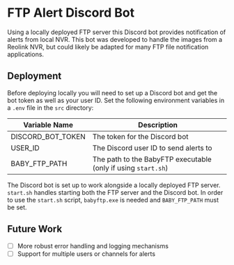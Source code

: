 # FTP Alert Discord Bot
Using a locally deployed FTP server this Discord bot provides notification of alerts from local NVR.
This bot was developed to handle the images from a Reolink NVR, but could likely be adapted for many 
FTP file notification applications. 

## Deployment
Before deploying locally you will need to set up a Discord bot and get the bot token as well as your user ID.
Set the following environment variables in a `.env` file in the `src` directory:

| Variable Name     | Description                                      |
|-------------------|--------------------------------------------------|
| DISCORD_BOT_TOKEN | The token for the Discord bot                    |
| USER_ID           | The Discord user ID to send alerts to            |
| BABY_FTP_PATH     | The path to the BabyFTP executable (only if using `start.sh`)               |

The Discord bot is set up to work alongside a locally deployed FTP server. 
`start.sh` handles starting both the FTP server and the Discord bot. In order to use the `start.sh` script, `babyftp.exe` is needed and `BABY_FTP_PATH` must be set. 

## Future Work
- [ ] More robust error handling and logging mechanisms
- [ ] Support for multiple users or channels for alerts